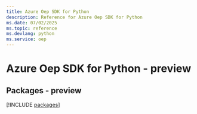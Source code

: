 ```yaml
---
title: Azure Oep SDK for Python
description: Reference for Azure Oep SDK for Python
ms.date: 07/02/2025
ms.topic: reference
ms.devlang: python
ms.service: oep
---
```

# Azure Oep SDK for Python - preview
## Packages - preview
[!INCLUDE [packages](oep-index.md)]